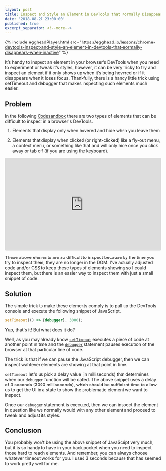 ```yaml
---
layout: post
title: Inspect and Style an Element in DevTools that Normally Disappears when Inactive
date: '2018-08-27 23:00:00'
published: true
excerpt_separator: <!--more-->
---
```


{% include eggheadPlayer.html src="https://egghead.io/lessons/chrome-devtools-inspect-and-style-an-element-in-devtools-that-normally-disappears-when-inactive" %}

It’s handy to inspect an element in your browser’s DevTools when you need to experiment or tweak it’s styles, however, it can be very tricky to try and inspect an element if it only shows up when it’s being hovered or if it disappears when it loses focus. Thankfully, there is a handy little trick using setTimeout and debugger that makes inspecting such elements much easier.

<!--more-->

## Problem

In the following [Codesandbox](https://codesandbox.io/s/k5mwr4mp4r?autoresize=1&hidenavigation=1) there are two types of elements that can be difficult to inspect in a browser's DevTools.

1. Elements that display only when hovered and hide when you leave them

2. Elements that display when clicked (or right-clicked) like a fly-out menu, a context menu, or something like that and will only hide once you click away or tab off (if you are using the keyboard).

<iframe src="https://codesandbox.io/embed/k5mwr4mp4r?autoresize=1&hidenavigation=1" style="width:100%; height:300px; border:0; border-radius: 4px; overflow:hidden;" sandbox="allow-modals allow-forms allow-popups allow-scripts allow-same-origin"></iframe>

These above elements are so difficult to inspect because by the time you try to inspect them, they are no longer in the DOM. I've actually adjusted code and/or CSS to keep these types of elements showing so I could inspect them, but there is an easier way to inspect them with just a small snippet of code.

## Solution

The simple trick to make these elements comply is to pull up the DevTools console and execute the following snippet of JavaScript.

```javascript
setTimeout(() => {debugger}, 3000);
```

Yup, that's it! But what does it do?

Well, as you may already know [`setTimeout`](https://developer.mozilla.org/en-US/docs/Web/API/WindowOrWorkerGlobalScope/setTimeout) executes a piece of code at another point in time and the [`debugger`](https://developer.mozilla.org/en-US/docs/Web/JavaScript/Reference/Statements/debugger) statement pauses execution of the browser at that particular line of code.

The trick is that if we can pause the JavaScript debugger, then we can inspect wahtever elements are showing at that point in time.

`setTimeout` let's us pick a delay value (in milliseconds) that determines when our `debugger` function will be called. The above snippet uses a delay of 3 seconds (3000 milliseconds), which should be sufficient time to allow us to get the UI in a state to show the problematic element we want to inspect.

Once our `debugger` statement is executed, then we can inspect the element in question like we normally would with any other element and proceed to tweak and adjust its styles.

## Conclusion

You probably won't be using the above snippet of JavaScript very much, but it is so handy to have in your back pocket when you need to inspect those hard to reach elements. And remember, you can always choose whatever timeout works for you. I used 3 seconds because that has seemed to work pretty well for me.
